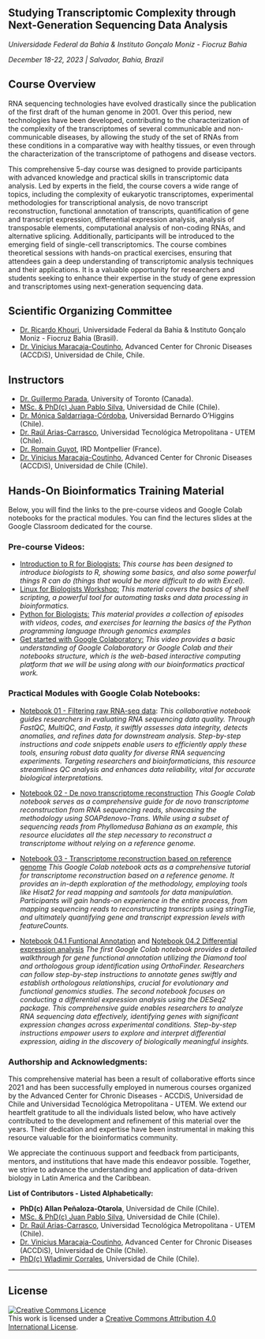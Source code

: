## Studying Transcriptomic Complexity through Next-Generation Sequencing Data Analysis
_Universidade Federal da Bahia & Instituto Gonçalo Moniz - Fiocruz Bahia_

_December 18-22, 2023 | Salvador, Bahia, Brazil_


## Course Overview

RNA sequencing technologies have evolved drastically since the publication of the first draft of the human genome in 2001. Over this period, new technologies have been developed, contributing to the characterization of the complexity of the transcriptomes of several communicable and non-communicable diseases, by allowing the study of the set of RNAs from these conditions in a comparative way with healthy tissues, or even through the characterization of the transcriptome of pathogens and disease vectors. 

This comprehensive 5-day course was designed to provide participants with advanced knowledge and practical skills in transcriptomic data analysis. Led by experts in the field, the course covers a wide range of topics, including the complexity of eukaryotic transcriptomes, experimental methodologies for transcriptional analysis, de novo transcript reconstruction, functional annotation of transcripts, quantification of gene and transcript expression, differential expression analysis, analysis of transposable elements, computational analysis of non-coding RNAs, and alternative splicing. Additionally, participants will be introduced to the emerging field of single-cell transcriptomics. The course combines theoretical sessions with hands-on practical exercises, ensuring that attendees gain a deep understanding of transcriptomic analysis techniques and their applications. It is a valuable opportunity for researchers and students seeking to enhance their expertise in the study of gene expression and transcriptomes using next-generation sequencing data.



## Scientific Organizing Committee
- [Dr. Ricardo Khouri](https://scholar.google.com/citations?hl=es&user=U-XypIYAAAAJ), Universidade Federal da Bahia & Instituto Gonçalo Moniz - Fiocruz Bahia (Brasil).
- [Dr. Vinicius Maracaja-Coutinho](https://scholar.google.com.br/citations?user=T_dpe84AAAAJ&hl), Advanced Center for Chronic Diseases (ACCDiS), Universidad de Chile, Chile.


## Instructors

- [Dr. Guillermo Parada](https://scholar.google.com/citations?hl=es&user=PTLeXysAAAAJ), University of Toronto (Canada).
- [MSc. & PhD(c) Juan Pablo Silva](https://scholar.google.com/citations?user=02dF20IAAAAJ), Universidad de Chile (Chile).
- [Dr. Mónica Saldarriaga-Córdoba](https://scholar.google.com/citations?hl=es&user=nBBt_2UAAAAJ), Universidad Bernardo O’Higgins (Chile).
- [Dr. Raúl Arias-Carrasco](https://scholar.google.com/citations?user=WRPcvtMAAAAJ&hl=en), Universidad Tecnológica Metropolitana - UTEM (Chile).
- [Dr. Romain Guyot](https://scholar.google.com/citations?hl=es&user=1jAQU2wAAAAJ), IRD Montpellier (France).
- [Dr. Vinicius Maracaja-Coutinho](https://scholar.google.com.br/citations?user=T_dpe84AAAAJ&hl), Advanced Center for Chronic Diseases (ACCDiS), Universidad de Chile (Chile).

 
## Hands-On Bioinformatics Training Material

Below, you will find the links to the pre-course videos and Google Colab notebooks for the practical modules. You can find the lectures slides at the Google Classroom dedicated for the course.


### Pre-course Videos:

- [Introduction to R for Biologists:](https://melbournebioinformatics.github.io/r-intro-biologists/intro_r_biologists.html)
_This course has been designed to introduce biologists to R, showing some basics, and also some powerful things R can do (things that would be more difficult to do with Excel)._
- [Linux for Biologists Workshop:](https://github.com/ssbcb/Linux-for-biologists-workshop/blob/main/Introduction-to-linux-101/Introduction-to-linux-101.md)
_This material covers the basics of shell scripting, a powerful tool for automating tasks and data processing in bioinformatics._
- [Python for Biologists:](https://www.pythonforbiologists.org/)
_This material provides a collection of episodes with videos, codes, and exercises for learning the basics of the Python programming language through genomics examples_
- [Get started with Google Colaboratory:](https://www.youtube.com/watch?v=inN8seMm7UI)
_This video provides a basic understanding of Google Colaboratory or Google Colab and their notebooks structure, which is the web-based interactive computing platform that we will be using along with our bioinformatics practical work._


### Practical Modules with Google Colab Notebooks:

- [Notebook 01 - Filtering raw RNA-seq data](https://colab.research.google.com/drive/1yqbTYG5Lpma0SMC-ExwANB7pAf_lZ_ZQ?usp=sharing):
_This collaborative notebook guides researchers in evaluating RNA sequencing data quality. Through FastQC, MultiQC, and Fastp, it swiftly assesses data integrity, detects anomalies, and refines data for downstream analysis. Step-by-step instructions and code snippets enable users to efficiently apply these tools, ensuring robust data quality for diverse RNA sequencing experiments. Targeting researchers and bioinformaticians, this resource streamlines QC analysis and enhances data reliability, vital for accurate biological interpretations._

- [Notebook 02 - De novo transcriptome reconstruction](https://colab.research.google.com/drive/17K_FpCnPJVN5JkRhlrYbJNdorwAC1wO2?usp=drive_link)
 _This Google Colab notebook serves as a comprehensive guide for de novo transcriptome reconstruction from RNA sequencing reads, showcasing the methodology using SOAPdenovo-Trans. While using a subset of sequencing reads from Phyllomedusa Bahiana as an example, this resource elucidates all the step necessary to reconstruct a transcriptome without relying on a reference genome._

- [Notebook 03 - Transcriptome reconstruction based on reference genome](https://colab.research.google.com/drive/1dNTzWAAc6UlAXY-0JuwjNOdANCJ8TaNK?usp=drive_link)
 _This Google Colab notebook acts as a comprehensive tutorial for transcriptome reconstruction based on a reference genome. It provides an in-depth exploration of the methodology, employing tools like Hisat2 for read mapping and samtools for data manipulation. Participants will gain hands-on experience in the entire process, from mapping sequencing reads to reconstructing transcripts using stringTie, and ultimately quantifying gene and transcript expression levels with featureCounts._

- [Notebook 04.1 Funtional Annotation](https://colab.research.google.com/drive/1eRUSkEjx6JyirB89CTk7VPSlKBCRGxo8?usp=sharing) and [Notebook 04.2 Differential expression analysis](https://colab.research.google.com/drive/171scE-KZrtYrBvQTUSHZaA0Jmd55iWlT?usp=sharing)
_The first Google Colab notebook provides a detailed walkthrough for gene functional annotation utilizing the Diamond tool and orthologous group identification using OrthoFinder. Researchers can follow step-by-step instructions to annotate genes swiftly and establish orthologous relationships, crucial for evolutionary and functional genomics studies. The second notebook focuses on conducting a differential expression analysis using the DESeq2 package. This comprehensive guide enables researchers to analyze RNA sequencing data effectively, identifying genes with significant expression changes across experimental conditions. Step-by-step instructions empower users to explore and interpret differential expression, aiding in the discovery of biologically meaningful insights._


### Authorship and Acknowledgments:

This comprehensive material has been a result of collaborative efforts since 2021 and has been successfully employed in numerous courses organized by the Advanced Center for Chronic Diseases - ACCDiS, Universidad de Chile and Universidad Tecnológica Metropolitana - UTEM. We extend our heartfelt gratitude to all the individuals listed below, who have actively contributed to the development and refinement of this material over the years. Their dedication and expertise have been instrumental in making this resource valuable for the bioinformatics community.

We appreciate the continuous support and feedback from participants, mentors, and institutions that have made this endeavor possible. Together, we strive to advance the understanding and application of data-driven biology in Latin America and the Caribbean.

**List of Contributors - Listed Alphabetically:**

- **PhD(c) Allan Peñaloza-Otarola**, Universidad de Chile (Chile).
- [MSc. & PhD(c) Juan Pablo Silva](https://scholar.google.com/citations?user=02dF20IAAAAJ), Universidad de Chile (Chile).
- [Dr. Raúl Arias-Carrasco](https://scholar.google.com/citations?user=WRPcvtMAAAAJ&hl=en), Universidad Tecnológica Metropolitana - UTEM (Chile).
- [Dr. Vinicius Maracaja-Coutinho](https://scholar.google.com.br/citations?user=T_dpe84AAAAJ&hl), Advanced Center for Chronic Diseases (ACCDiS), Universidad de Chile (Chile).
- [PhD(c) Wladimir Corrales](https://scholar.google.com/citations?hl=es&user=vt3Erm4AAAAJ), Universidad de Chile (Chile).
    

******
## License
<a rel="license" href="http://creativecommons.org/licenses/by/4.0/"><img alt="Creative Commons Licence" style="border-width:0" src="https://i.creativecommons.org/l/by/4.0/88x31.png" /></a><br />This work is licensed under a <a rel="license" href="http://creativecommons.org/licenses/by/4.0/">Creative Commons Attribution 4.0 International License</a>.
